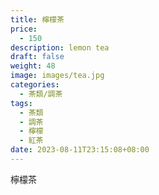 ```yaml
---
title: 檸檬茶
price:
  - 150
description: lemon tea
draft: false
weight: 48
image: images/tea.jpg
categories:
  - 茶類/調茶
tags:
  - 茶類
  - 調茶
  - 檸檬
  - 紅茶
date: 2023-08-11T23:15:08+08:00
---
```


 檸檬茶
